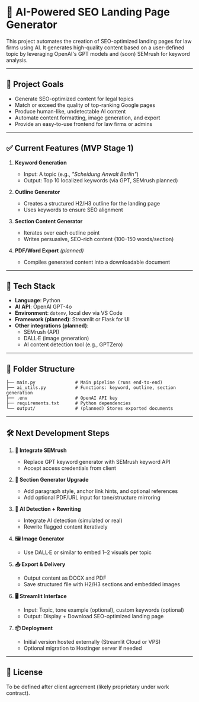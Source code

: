 
# 🧠 AI-Powered SEO Landing Page Generator

This project automates the creation of SEO-optimized landing pages for law firms using AI. It generates high-quality content based on a user-defined topic by leveraging OpenAI's GPT models and (soon) SEMrush for keyword analysis.

---

## 🚀 Project Goals

- Generate SEO-optimized content for legal topics
- Match or exceed the quality of top-ranking Google pages
- Produce human-like, undetectable AI content
- Automate content formatting, image generation, and export
- Provide an easy-to-use frontend for law firms or admins

---

## ✅ Current Features (MVP Stage 1)

1. **Keyword Generation**
   - Input: A topic (e.g., *"Scheidung Anwalt Berlin"*)
   - Output: Top 10 localized keywords (via GPT, SEMrush planned)

2. **Outline Generator**
   - Creates a structured H2/H3 outline for the landing page
   - Uses keywords to ensure SEO alignment

3. **Section Content Generator**
   - Iterates over each outline point
   - Writes persuasive, SEO-rich content (100–150 words/section)

4. **PDF/Word Export** *(planned)*
   - Compiles generated content into a downloadable document

---

## 🧰 Tech Stack

- **Language**: Python
- **AI API**: OpenAI GPT-4o
- **Environment**: `dotenv`, local dev via VS Code
- **Framework (planned)**: Streamlit or Flask for UI
- **Other integrations (planned)**:
  - SEMrush (API)
  - DALL·E (image generation)
  - AI content detection tool (e.g., GPTZero)

---

## 🧩 Folder Structure

```
├── main.py               # Main pipeline (runs end-to-end)
├── ai_utils.py           # Functions: keyword, outline, section generation
├── .env                  # OpenAI API key
├── requirements.txt      # Python dependencies
└── output/               # (planned) Stores exported documents
```

---

## 🛠️ Next Development Steps

1. **🔑 Integrate SEMrush**
   - Replace GPT keyword generator with SEMrush keyword API
   - Accept access credentials from client

2. **📃 Section Generator Upgrade**
   - Add paragraph style, anchor link hints, and optional references
   - Add optional PDF/URL input for tone/structure mirroring

3. **🧪 AI Detection + Rewriting**
   - Integrate AI detection (simulated or real)
   - Rewrite flagged content iteratively

4. **🖼 Image Generator**
   - Use DALL·E or similar to embed 1–2 visuals per topic

5. **📤 Export & Delivery**
   - Output content as DOCX and PDF
   - Save structured file with H2/H3 sections and embedded images

6. **🖥 Streamlit Interface**
   - Input: Topic, tone example (optional), custom keywords (optional)
   - Output: Display + Download SEO-optimized landing page

7. **📦 Deployment**
   - Initial version hosted externally (Streamlit Cloud or VPS)
   - Optional migration to Hostinger server if needed

---

## 📄 License

To be defined after client agreement (likely proprietary under work contract).
